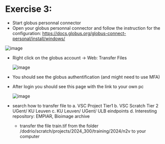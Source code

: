 # Exercise 3:
- Start globus personnal connector
- Open your globus personnal connector and follow the instruction for the configuration: https://docs.globus.org/globus-connect-personal/install/windows/
  
![image](https://github.com/user-attachments/assets/ef8db72b-91de-4909-ae48-d7373c767d40)
- Right click on the globus account -> Web: Transfer Files
  
  ![image](https://github.com/user-attachments/assets/4dd7c420-c0b7-442a-8e07-40fe2d708d3a)
  
- You should see the globus authentification (and might need to use MFA)
- After login you should see this page with the link to your own pc
  
  ![image](https://github.com/user-attachments/assets/d5c12a8a-359d-4908-bd54-78a4f080102d)

- search how to transfer file to a. VSC Project Tier1
  b. VSC Scratch Tier 2 UGent/ KU Leuven
  c. KU Leuven/ UGent/ ULB eindpoints
  d. Interesting repository: EMPIAR, Bioimage archive

  - transfer the file train.tif from the folder /dodrio/scratch/projects/2024_300/training/2024/n2v to your computer
  

